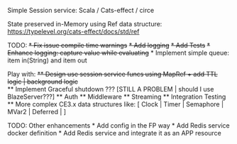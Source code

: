 Simple Session service:
    Scala / Cats-effect / circe

State preserved in-Memory using Ref data structure: https://typelevel.org/cats-effect/docs/std/ref

TODO:
  ~~* Fix issue compile time warnings~~
  ~~* Add logging~~
    ~~* Add Tests~~
    ~~* Enhance logging: capture value while evaluating~~
    * Implement simple queue: item in(String) and item out

Play with:
    ~~** Design use session service funcs using MapRef
        + add TTL logic | background logic~~   
    ** Implement Graceful shutdown ??? [STILL A PROBLEM | should I use BlazeServer???]
    ** Auth
    ** Middleware
    ** Streaming
    ** Integration Testing
    ** More complex CE3.x data structures like: 
            [ Clock | Timer | Semaphore | MVar2 | Deferred | ] 

TODO: Other enhancements
    * Add config in the FP way
    * Add Redis service docker definition
    * Add Redis service and integrate it as an APP resource

        